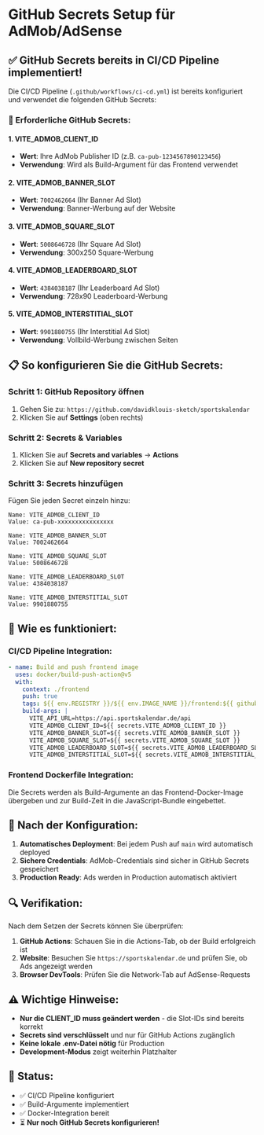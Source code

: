 # GitHub Secrets Setup für AdMob/AdSense

## ✅ GitHub Secrets bereits in CI/CD Pipeline implementiert!

Die CI/CD Pipeline (`.github/workflows/ci-cd.yml`) ist bereits konfiguriert und verwendet die folgenden GitHub Secrets:

### 🔐 Erforderliche GitHub Secrets:

#### 1. **VITE_ADMOB_CLIENT_ID**
- **Wert**: Ihre AdMob Publisher ID (z.B. `ca-pub-1234567890123456`)
- **Verwendung**: Wird als Build-Argument für das Frontend verwendet

#### 2. **VITE_ADMOB_BANNER_SLOT**
- **Wert**: `7002462664` (Ihr Banner Ad Slot)
- **Verwendung**: Banner-Werbung auf der Website

#### 3. **VITE_ADMOB_SQUARE_SLOT**
- **Wert**: `5008646728` (Ihr Square Ad Slot)
- **Verwendung**: 300x250 Square-Werbung

#### 4. **VITE_ADMOB_LEADERBOARD_SLOT**
- **Wert**: `4384038187` (Ihr Leaderboard Ad Slot)
- **Verwendung**: 728x90 Leaderboard-Werbung

#### 5. **VITE_ADMOB_INTERSTITIAL_SLOT**
- **Wert**: `9901880755` (Ihr Interstitial Ad Slot)
- **Verwendung**: Vollbild-Werbung zwischen Seiten

## 📋 So konfigurieren Sie die GitHub Secrets:

### Schritt 1: GitHub Repository öffnen
1. Gehen Sie zu: `https://github.com/davidklouis-sketch/sportskalendar`
2. Klicken Sie auf **Settings** (oben rechts)

### Schritt 2: Secrets & Variables
1. Klicken Sie auf **Secrets and variables** → **Actions**
2. Klicken Sie auf **New repository secret**

### Schritt 3: Secrets hinzufügen
Fügen Sie jeden Secret einzeln hinzu:

```
Name: VITE_ADMOB_CLIENT_ID
Value: ca-pub-xxxxxxxxxxxxxxxx
```

```
Name: VITE_ADMOB_BANNER_SLOT
Value: 7002462664
```

```
Name: VITE_ADMOB_SQUARE_SLOT
Value: 5008646728
```

```
Name: VITE_ADMOB_LEADERBOARD_SLOT
Value: 4384038187
```

```
Name: VITE_ADMOB_INTERSTITIAL_SLOT
Value: 9901880755
```

## 🔧 Wie es funktioniert:

### CI/CD Pipeline Integration:
```yaml
- name: Build and push frontend image
  uses: docker/build-push-action@v5
  with:
    context: ./frontend
    push: true
    tags: ${{ env.REGISTRY }}/${{ env.IMAGE_NAME }}/frontend:${{ github.sha }}
    build-args: |
      VITE_API_URL=https://api.sportskalendar.de/api
      VITE_ADMOB_CLIENT_ID=${{ secrets.VITE_ADMOB_CLIENT_ID }}
      VITE_ADMOB_BANNER_SLOT=${{ secrets.VITE_ADMOB_BANNER_SLOT }}
      VITE_ADMOB_SQUARE_SLOT=${{ secrets.VITE_ADMOB_SQUARE_SLOT }}
      VITE_ADMOB_LEADERBOARD_SLOT=${{ secrets.VITE_ADMOB_LEADERBOARD_SLOT }}
      VITE_ADMOB_INTERSTITIAL_SLOT=${{ secrets.VITE_ADMOB_INTERSTITIAL_SLOT }}
```

### Frontend Dockerfile Integration:
Die Secrets werden als Build-Argumente an das Frontend-Docker-Image übergeben und zur Build-Zeit in die JavaScript-Bundle eingebettet.

## 🚀 Nach der Konfiguration:

1. **Automatisches Deployment**: Bei jedem Push auf `main` wird automatisch deployed
2. **Sichere Credentials**: AdMob-Credentials sind sicher in GitHub Secrets gespeichert
3. **Production Ready**: Ads werden in Production automatisch aktiviert

## 🔍 Verifikation:

Nach dem Setzen der Secrets können Sie überprüfen:
1. **GitHub Actions**: Schauen Sie in die Actions-Tab, ob der Build erfolgreich ist
2. **Website**: Besuchen Sie `https://sportskalendar.de` und prüfen Sie, ob Ads angezeigt werden
3. **Browser DevTools**: Prüfen Sie die Network-Tab auf AdSense-Requests

## ⚠️ Wichtige Hinweise:

- **Nur die CLIENT_ID muss geändert werden** - die Slot-IDs sind bereits korrekt
- **Secrets sind verschlüsselt** und nur für GitHub Actions zugänglich
- **Keine lokale .env-Datei nötig** für Production
- **Development-Modus** zeigt weiterhin Platzhalter

## 🎯 Status:
- ✅ CI/CD Pipeline konfiguriert
- ✅ Build-Argumente implementiert
- ✅ Docker-Integration bereit
- ⏳ **Nur noch GitHub Secrets konfigurieren!**
